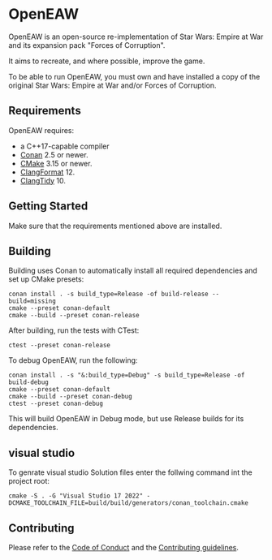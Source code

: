 # OpenEAW

OpenEAW is an open-source re-implementation of Star Wars: Empire at War and its expansion pack "Forces of Corruption".

It aims to recreate, and where possible, improve the game.

To be able to run OpenEAW, you must own and have installed a copy of the original Star Wars: Empire at War and/or Forces of Corruption.

## Requirements

OpenEAW requires:

* a C++17-capable compiler
* [Conan](https://conan.io/) 2.5 or newer.
* [CMake](https://cmake.org/) 3.15 or newer.
* [ClangFormat](https://clang.llvm.org/docs/ClangFormat.html) 12.
* [ClangTidy](https://clang.llvm.org/extra/clang-tidy/) 10.

## Getting Started

Make sure that the requirements mentioned above are installed.

## Building

Building uses Conan to automatically install all required dependencies and set up CMake presets:
```
conan install . -s build_type=Release -of build-release --build=missing
cmake --preset conan-default
cmake --build --preset conan-release
```

After building, run the tests with CTest:
```
ctest --preset conan-release
```

To debug OpenEAW, run the following:
```
conan install . -s "&:build_type=Debug" -s build_type=Release -of build-debug
cmake --preset conan-default
cmake --build --preset conan-debug
ctest --preset conan-debug
```
This will build OpenEAW in Debug mode, but use Release builds for its dependencies.

## visual studio

To genrate visual studio Solution files enter the follwing command int the project root:
```
cmake -S . -G "Visual Studio 17 2022" -DCMAKE_TOOLCHAIN_FILE=build/build/generators/conan_toolchain.cmake
```
## Contributing
Please refer to the [Code of Conduct](CODE_OF_CONDUCT.md) and the [Contributing guidelines](CONTRIBUTING.md).

